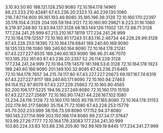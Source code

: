 3.10.93.50:80
188.121.128.250:9080
72.10.164.178:14965
66.23.233.210:42481
67.43.236.20:2323
13.40.239.130:1080
216.7.87.114:800
95.161.193.46:8080
35.185.196.38:3128
72.10.160.170:22397
35.178.104.4:3128
204.109.59.194:3121
72.10.160.90:29621
8.223.31.16:1080
8.219.97.248:80
13.83.94.137:3128
68.183.149.126:11002
131.72.68.71:3128
177.234.241.25:999
67.213.210.167:18119
177.234.241.26:999
72.10.164.178:12557
72.10.160.91:17243
51.83.116.2:46734
44.226.29.99:3128
67.43.228.253:18395
72.10.164.178:6841
189.240.60.169:9090
18.135.133.116:1080
189.240.60.164:9090
72.10.164.178:21241
67.43.227.227:8535
189.240.60.163:9090
186.96.31.46:7070
103.195.252.161:83
67.43.236.20:2357
52.26.114.229:3128
177.234.241.24:999
72.10.164.178:14579
181.198.53.6:3128
72.10.164.178:1923
189.240.60.166:9090
201.149.100.32:8085
67.43.236.21:6465
72.10.164.178:7657
34.215.74.117:80
67.43.227.227:20673
69.197.167.74:6319
67.43.227.227:8117
189.240.60.171:9090
72.10.160.94:27463
94.154.152.97:8079
67.43.227.229:25663
72.10.160.90:4565
82.200.106.177:5225
194.56.237.249:8080
72.10.160.170:15159
67.43.227.227:25697
72.10.160.90:17421
44.226.167.102:1080
13.234.24.116:3128
72.10.160.170:1805
85.118.117.165:8080
72.10.164.178:31153
202.179.90.217:58080
35.154.71.72:1080
67.43.228.253:15779
45.70.202.233:999
38.156.73.59:8080
177.152.94.37:8080
190.145.227.114:999
203.150.166.174:8080
89.237.34.17:37647
103.99.27.26:7777
72.10.164.178:33083
177.234.241.30:999
103.80.224.33:83
103.88.236.205:80
192.99.169.19:8445
177.234.241.27:999